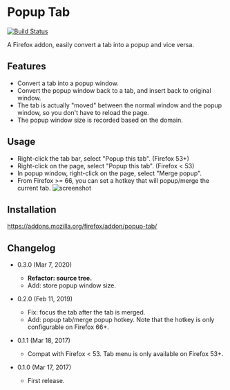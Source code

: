 Popup Tab
=========

[![Build Status](https://travis-ci.com/eight04/popup-tab.svg?branch=master)](https://travis-ci.com/eight04/popup-tab)

A Firefox addon, easily convert a tab into a popup and vice versa.

Features
--------

* Convert a tab into a popup window.
* Convert the popup window back to a tab, and insert back to original window.
* The tab is actually "moved" between the normal window and the popup window, so you don't have to reload the page.
* The popup window size is recorded based on the domain.

Usage
-----

* Right-click the tab bar, select "Popup this tab". (Firefox 53+)
* Right-click on the page, select "Popup this tab". (Firefox < 53)
* In popup window, right-click on the page, select "Merge popup".
* From Firefox >= 66, you can set a hotkey that will popup/merge the current tab.
  ![screenshot](https://i.imgur.com/jBsrY9O.png)
  
Installation
------------

https://addons.mozilla.org/firefox/addon/popup-tab/

Changelog
---------

* 0.3.0 (Mar 7, 2020)

  - **Refactor: source tree.**
  - Add: store popup window size.

* 0.2.0 (Feb 11, 2019)

  - Fix: focus the tab after the tab is merged.
  - Add: popup tab/merge popup hotkey. Note that the hotkey is only configurable on Firefox 66+.

* 0.1.1 (Mar 18, 2017)

	- Compat with Firefox < 53. Tab menu is only available on Firefox 53+.

* 0.1.0 (Mar 17, 2017)

    - First release.

